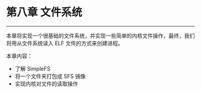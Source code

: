 # 第八章 文件系统

----

本章将实现一个很基础的文件系统，并实现一些简单的内核文件操作，最终，我们将用从文件系统读入 ELF 文件的方式来创建进程。

本章内容：

- 了解 SimpleFS
- 将一个文件夹打包成 SFS 镜像
- 实现内核对文件的读取操作